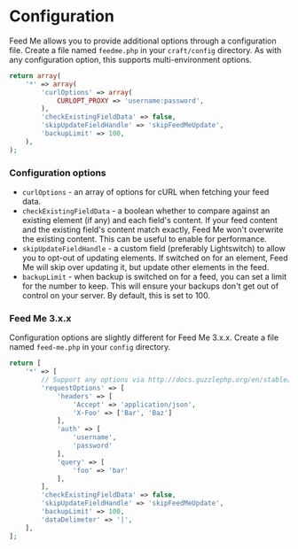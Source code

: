 # Configuration

Feed Me allows you to provide additional options through a configuration file. Create a file named `feedme.php` in your `craft/config` directory. As with any configuration option, this supports multi-environment options.

```php
return array(
    '*' => array(
        'curlOptions' => array(
            CURLOPT_PROXY => 'username:password',
        ),
        'checkExistingFieldData' => false,
        'skipUpdateFieldHandle' => 'skipFeedMeUpdate',
        'backupLimit' => 100,
    ),
);
```

### Configuration options

- `curlOptions` - an array of options for cURL when fetching your feed data.
- `checkExistingFieldData` - a boolean whether to compare against an existing element (if any) and each field's content. If your feed content and the existing field's content match exactly, Feed Me won't overwrite the existing content. This can be useful to enable for performance.
- `skipUpdateFieldHandle` - a custom field (preferably Lightswitch) to allow you to opt-out of updating elements. If switched on for an element, Feed Me will skip over updating it, but update other elements in the feed.
- `backupLimit` - when backup is switched on for a feed, you can set a limit for the number to keep. This will ensure your backups don't get out of control on your server. By default, this is set to 100.

### Feed Me 3.x.x

Configuration options are slightly different for Feed Me 3.x.x. Create a file named `feed-me.php` in your `config` directory.

```php
return [
    '*' => [
        // Support any options via http://docs.guzzlephp.org/en/stable/request-options.html
        'requestOptions' => [
            'headers' => [
                'Accept' => 'application/json',
                'X-Foo' => ['Bar', 'Baz']
            ],
            'auth' => [
                'username',
                'password'
            ],
            'query' => [
                'foo' => 'bar'
            ],
        ],
        'checkExistingFieldData' => false,
        'skipUpdateFieldHandle' => 'skipFeedMeUpdate',
        'backupLimit' => 100,
        'dataDelimeter' => '|',
    ],
];
```